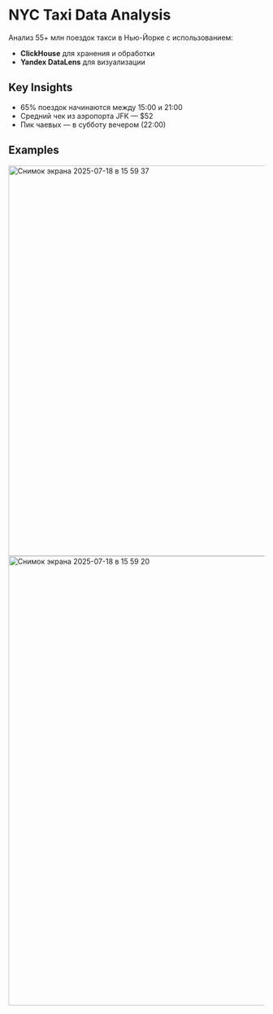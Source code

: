 # NYC Taxi Data Analysis
Анализ 55+ млн поездок такси в Нью-Йорке с использованием:
- **ClickHouse** для хранения и обработки
- **Yandex DataLens** для визуализации

## Key Insights
- 65% поездок начинаются между 15:00 и 21:00
- Средний чек из аэропорта JFK — $52
- Пик чаевых — в субботу вечером (22:00)

## Examples 

<img width="1470" height="767" alt="Снимок экрана 2025-07-18 в 15 59 37" src="https://github.com/user-attachments/assets/6897a0e3-60d9-4ce1-accd-9ebf16b7e451" />
<img width="1470" height="883" alt="Снимок экрана 2025-07-18 в 15 59 20" src="https://github.com/user-attachments/assets/66760107-fcd7-4c21-9274-be09dffb937d" />
